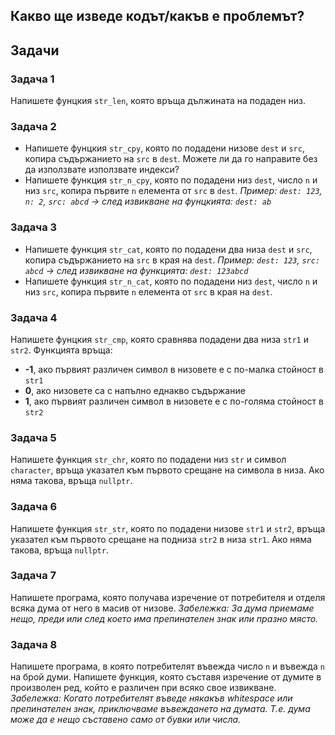 ## Какво ще изведе кодът/какъв е проблемът?

## Задачи
### Задача 1
Напишете фунцкия `str_len`, която връща дължината на подаден низ.

### Задача 2
- Напишете фунцкия `str_cpy`, която по подадени низове `dest` и `src`, копира съдържанието на `src` в `dest`. Можете ли да го направите без да използвате използвате индекси?
- Напишете функция `str_n_cpy`, която по подадени низ `dest`, число `n` и низ `src`, копира първите `n` елемента от `src` в `dest`. _Пример: `dest: 123`, `n: 2`, `src: abcd` -> след извикване на фунцкията: `dest: ab`_

### Задача 3
- Напишете функция `str_cat`, която по подадени два низа `dest` и `src`, копира съдържанието на `src` в края на `dest`. _Пример: `dest: 123`, `src: abcd` -> след извикване на функцията: `dest: 123abcd`_
- Напишете функция `str_n_cat`, която по подадени низ `dest`, число `n` и низ `src`, копира първите `n` елемента от `src` в края на `dest`.

### Задача 4
Напишете фунцкия `str_cmp`, която сравнява подадени два низа `str1` и `str2`. Функцията връща:
- **-1**, ако първият различен символ в низовете е с по-малка стойност в `str1`
- **0**, ако низовете са с напълно еднакво съдържание
- **1**, ако първият различен символ в низовете е с по-голяма стойност в `str2`

### Задача 5
Напишете функция `str_chr`, която по подадени низ `str` и символ `character`, връща указател към първото срещане на символа в низа. Ако няма такова, връща `nullptr`.

### Задача 6
Напишете функция `str_str`, която по подадени низове `str1` и `str2`, връща указател към първото срещане на подниза `str2` в низа `str1`. Ако няма такова, връща `nullptr`.

### Задача 7
Напишете програма, която получава изречение от потребителя и отделя всяка дума от него в масив от низове. _Забележка: За дума приемаме нещо, преди или след което има препинателен знак или празно място._

### Задача 8
Напишете програма, в която потребителят въвежда число `n` и въвежда `n` на брой думи. Напишете функция, която съставя изречение от думите в произволен ред, който е различен при всяко свое извикване. _Забележка: Когато потребителят въведе някакъв whitespace или препинателен знак, приключваме въвеждането на думата. Т.е. дума може да е нещо съставено само от бувки или числа._